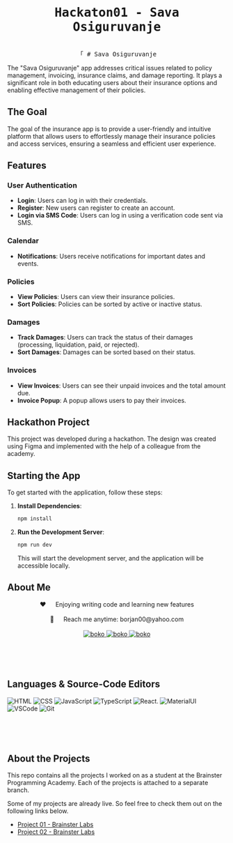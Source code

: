 <h1 align="center">
    <samp>Hackaton01 - Sava Osiguruvanje</samp>
</h1>

<p align="center"> 
  <samp>
    <br>
    「 # Sava Osiguruvanje

The "Sava Osiguruvanje" app addresses critical issues related to policy management, invoicing, insurance claims, and damage reporting. It plays a significant role in both educating users about their insurance options and enabling effective management of their policies.

## The Goal

The goal of the insurance app is to provide a user-friendly and intuitive platform that allows users to effortlessly manage their insurance policies and access services, ensuring a seamless and efficient user experience.

## Features

### User Authentication

- **Login**: Users can log in with their credentials.
- **Register**: New users can register to create an account.
- **Login via SMS Code**: Users can log in using a verification code sent via SMS.

### Calendar

- **Notifications**: Users receive notifications for important dates and events.

### Policies

- **View Policies**: Users can view their insurance policies.
- **Sort Policies**: Policies can be sorted by active or inactive status.

### Damages

- **Track Damages**: Users can track the status of their damages (processing, liquidation, paid, or rejected).
- **Sort Damages**: Damages can be sorted based on their status.

### Invoices

- **View Invoices**: Users can see their unpaid invoices and the total amount due.
- **Invoice Popup**: A popup allows users to pay their invoices.

## Hackathon Project

This project was developed during a hackathon. The design was created using Figma and implemented with the help of a colleague from the academy.

## Starting the App

To get started with the application, follow these steps:

1. **Install Dependencies**:
   ```bash
   npm install
   ```
2. **Run the Development Server**:
   ```bash
   npm run dev
   ```
   This will start the development server, and the application will be accessible locally.

## About Me

<p align="center">
 ❤️ &emsp; Enjoying writing code and learning new features<br/><br/>
 📧 &emsp; Reach me anytime: borjan00@yahoo.com<br/><br/>

<a href="https://www.linkedin.com/in/bokonastovski/" target="_blank">
  <img src="https://img.shields.io/badge/LinkedIn-0077B5?style=for-the-badge&logo=linkedin&logoColor=white" alt="boko"/>
 </a>
 <a href="https://www.instagram.com/__boko__/" target="_blank">
  <img src="https://img.shields.io/badge/Instagram-fe4164?style=for-the-badge&logo=instagram&logoColor=white" alt="boko" />
 </a>
 <a href="https://www.facebook.com/boko.nastovski/" target="_blank">
  <img src="https://img.shields.io/badge/Facebook-20BEFF?&style=for-the-badge&logo=facebook&logoColor=white" alt="boko"  />
  </a>

</p>

<br/>
<br/>
<br/>

## Languages & Source-Code Editors

![HTML](https://img.shields.io/badge/HTML5-E34F26?style=for-the-badge&logo=html5&logoColor=white)
![CSS](https://img.shields.io/badge/CSS3-1572B6?style=for-the-badge&logo=css3&logoColor=white)
![JavaScript](https://img.shields.io/badge/Javascript-F0DB4F?style=for-the-badge&labelColor=black&logo=javascript&logoColor=F0DB4F)
![TypeScript](https://img.shields.io/badge/TypeScript-007ACC?style=for-the-badge&logo=typescript&logoColor=white)
![React](https://img.shields.io/badge/React-20232A?style=for-the-badge&logo=react&logoColor=61DAFB).
![MaterialUI](https://img.shields.io/badge/Material--UI-0081CB?style=for-the-badge&logo=material-ui&logoColor=white)
![VSCode](https://img.shields.io/badge/Visual_Studio-0078d7?style=for-the-badge&logo=visual%20studio&logoColor=white)
![Git](https://img.shields.io/badge/Git-F05032?style=for-the-badge&logo=git&logoColor=white)

<br/>
<br/>
<br/>

## About the Projects

This repo contains all the projects I worked on as a student at the Brainster Programming Academy. Each of the projects is attached to a separate branch.

Some of my projects are already live. So feel free to check them out on the following links below.

- [Project 01 - Brainster Labs](https://github.com/bokonastovski/projects-1/tree/01_BrainsterLabs)
- [Project 02 - Brainster Labs](https://github.com/bokonastovski/projects-1/tree/02_SafeBlink)
